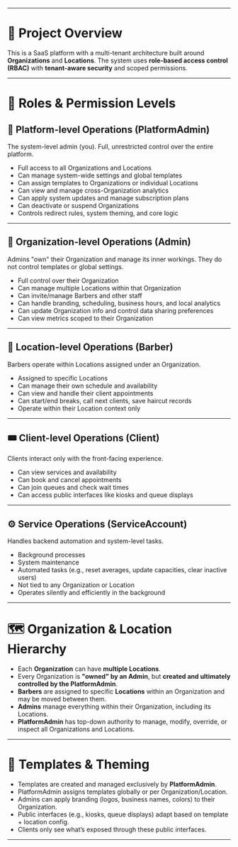 
---

# 🧠 Project Overview

This is a SaaS platform with a multi-tenant architecture built around **Organizations** and **Locations**. The system uses **role-based access control (RBAC)** with **tenant-aware security** and scoped permissions.

---

# 👤 Roles & Permission Levels

## 🏁 Platform-level Operations (**PlatformAdmin**)

The system-level admin (you). Full, unrestricted control over the entire platform.

* Full access to all Organizations and Locations
* Can manage system-wide settings and global templates
* Can assign templates to Organizations or individual Locations
* Can view and manage cross-Organization analytics
* Can apply system updates and manage subscription plans
* Can deactivate or suspend Organizations
* Controls redirect rules, system theming, and core logic

---

## 🏢 Organization-level Operations (**Admin**)

Admins "own" their Organization and manage its inner workings. They do not control templates or global settings.

* Full control over their Organization
* Can manage multiple Locations within that Organization
* Can invite/manage Barbers and other staff
* Can handle branding, scheduling, business hours, and local analytics
* Can update Organization info and control data sharing preferences
* Can view metrics scoped to their Organization

---

## 🏪 Location-level Operations (**Barber**)

Barbers operate within Locations assigned under an Organization.

* Assigned to specific Locations
* Can manage their own schedule and availability
* Can view and handle their client appointments
* Can start/end breaks, call next clients, save haircut records
* Operate within their Location context only

---

## 🎟️ Client-level Operations (**Client**)

Clients interact only with the front-facing experience.

* Can view services and availability
* Can book and cancel appointments
* Can join queues and check wait times
* Can access public interfaces like kiosks and queue displays

---

## ⚙️ Service Operations (**ServiceAccount**)

Handles backend automation and system-level tasks.

* Background processes
* System maintenance
* Automated tasks (e.g., reset averages, update capacities, clear inactive users)
* Not tied to any Organization or Location
* Operates silently and efficiently in the background

---

# 🗺️ Organization & Location Hierarchy

* Each **Organization** can have **multiple Locations**.
* Every Organization is **"owned" by an Admin**, but **created and ultimately controlled by the PlatformAdmin**.
* **Barbers** are assigned to specific **Locations** within an Organization and may be moved between them.
* **Admins** manage everything within their Organization, including its Locations.
* **PlatformAdmin** has top-down authority to manage, modify, override, or inspect all Organizations and Locations.

---

# 🎨 Templates & Theming

* Templates are created and managed exclusively by **PlatformAdmin**.
* PlatformAdmin assigns templates globally or per Organization/Location.
* Admins can apply branding (logos, business names, colors) to their Organization.
* Public interfaces (e.g., kiosks, queue displays) adapt based on template + location config.
* Clients only see what’s exposed through these public interfaces.

---
